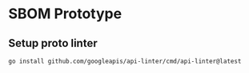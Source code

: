 # SBOM Prototype

## Setup proto linter 

```
go install github.com/googleapis/api-linter/cmd/api-linter@latest
```


